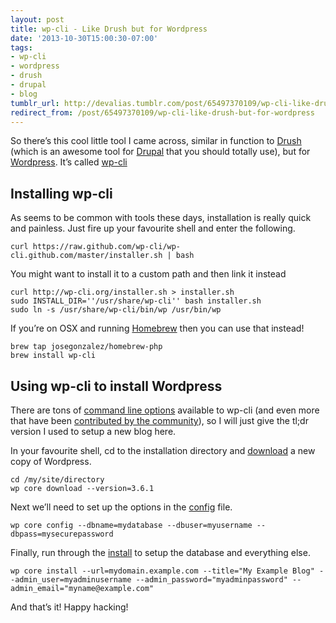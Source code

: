 ```yaml
---
layout: post
title: wp-cli - Like Drush but for Wordpress
date: '2013-10-30T15:00:30-07:00'
tags:
- wp-cli
- wordpress
- drush
- drupal
- blog
tumblr_url: http://devalias.tumblr.com/post/65497370109/wp-cli-like-drush-but-for-wordpress
redirect_from: /post/65497370109/wp-cli-like-drush-but-for-wordpress
---
```

So there’s this cool little tool I came across, similar in function to [Drush](http://www.drush.org/en/master/) (which is an awesome tool for [Drupal](https://www.drupal.org/) that you should totally use), but for [Wordpress](https://wordpress.org/). It’s called [wp-cli](http://wp-cli.org/)

## Installing wp-cli

As seems to be common with tools these days, installation is really quick and painless. Just fire up your favourite shell and enter the following.

```
curl https://raw.github.com/wp-cli/wp-cli.github.com/master/installer.sh | bash
```

You might want to install it to a custom path and then link it instead

```
curl http://wp-cli.org/installer.sh > installer.sh
sudo INSTALL_DIR=''/usr/share/wp-cli'' bash installer.sh
sudo ln -s /usr/share/wp-cli/bin/wp /usr/bin/wp
```

If you’re on OSX and running [Homebrew](http://brew.sh/) then you can use that instead!

```
brew tap josegonzalez/homebrew-php
brew install wp-cli
```

## Using wp-cli to install Wordpress

There are tons of [command line options](http://wp-cli.org/commands/) available to wp-cli (and even more that have been [contributed by the community](https://github.com/wp-cli/wp-cli/wiki/List-of-community-commands)), so I will just give the tl;dr version I used to setup a new blog here.

In your favourite shell, cd to the installation directory and [download](http://wp-cli.org/commands/core/download/) a new copy of Wordpress.

```
cd /my/site/directory
wp core download --version=3.6.1
```

Next we’ll need to set up the options in the [config](http://wp-cli.org/commands/core/config/) file.

```
wp core config --dbname=mydatabase --dbuser=myusername --dbpass=mysecurepassword
```

Finally, run through the [install](http://wp-cli.org/commands/core/install/) to setup the database and everything else.

```
wp core install --url=mydomain.example.com --title="My Example Blog" --admin_user=myadminusername --admin_password="myadminpassword" --admin_email="myname@example.com"
```

And that’s it! Happy hacking!
